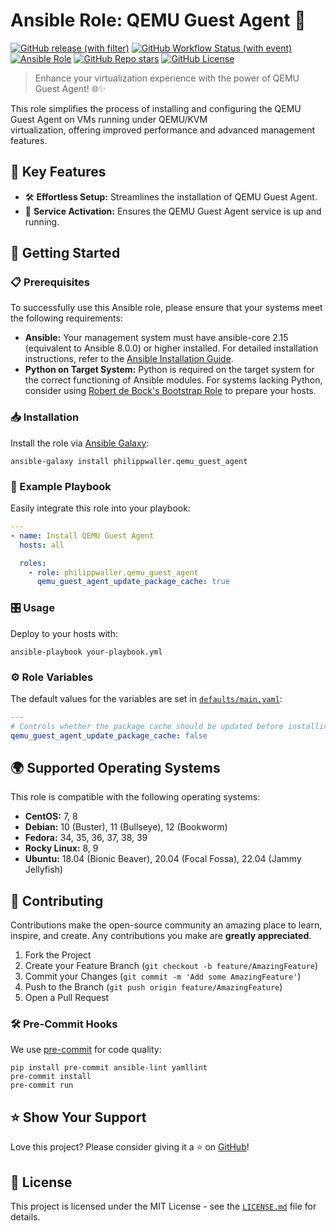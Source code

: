 # Ansible Role: QEMU Guest Agent 🚀
[![GitHub release (with filter)](https://img.shields.io/github/v/release/philippwaller/ansible-role-qemu_guest_agent)](https://github.com/philippwaller/ansible-role-qemu_guest_agent/releases)
[![GitHub Workflow Status (with event)](https://img.shields.io/github/actions/workflow/status/philippwaller/ansible-role-qemu_guest_agent/test.yaml)](https://github.com/philippwaller/ansible-role-qemu_guest_agent/actions/workflows/test.yaml)
[![Ansible Role](https://img.shields.io/ansible/role/d/philippwaller/qemu_guest_agent)](https://galaxy.ansible.com/ui/standalone/roles/philippwaller/qemu_guest_agent/)
[![GitHub Repo stars](https://img.shields.io/github/stars/philippwaller/ansible-role-qemu_guest_agent)](https://github.com/philippwaller/ansible-role-qemu_guest_agent)
[![GitHub License](https://img.shields.io/github/license/philippwaller/ansible-role-qemu_guest_agent)](https://github.com/philippwaller/ansible-role-qemu_guest_agent/blob/main/LICENSE.md)

> Enhance your virtualization experience with the power of QEMU Guest Agent! 🌐✨

This role simplifies the process of installing and configuring the QEMU Guest Agent on VMs running under QEMU/KVM      
virtualization, offering improved performance and advanced management features.

## 🌟 Key Features

- 🛠 **Effortless Setup:** Streamlines the installation of QEMU Guest Agent.
- 🚀 **Service Activation:** Ensures the QEMU Guest Agent service is up and running.

## 🚀 Getting Started

### 📋 Prerequisites

To successfully use this Ansible role, please ensure that your systems meet the following requirements:

- **Ansible:** Your management system must have ansible-core 2.15 (equivalent to Ansible 8.0.0) or higher installed. For
detailed installation instructions, refer to the [Ansible Installation Guide](https://docs.ansible.com/ansible/latest/installation_guide/index.html).
- **Python on Target System:** Python is required on the target system for the correct functioning of Ansible modules. 
For systems lacking Python, consider using [Robert de Bock's Bootstrap Role](https://galaxy.ansible.com/robertdebock/bootstrap)
to prepare your hosts.

### 📥 Installation

Install the role via [Ansible Galaxy](https://galaxy.ansible.com/ui/standalone/roles/philippwaller/qemu_guest_agent/):

```shell
ansible-galaxy install philippwaller.qemu_guest_agent
```

### 📘 Example Playbook

Easily integrate this role into your playbook:

```yaml
---
- name: Install QEMU Guest Agent
  hosts: all

  roles:
    - role: philippwaller.qemu_guest_agent
      qemu_guest_agent_update_package_cache: true
```

### 🎛 Usage

Deploy to your hosts with:

```shell
ansible-playbook your-playbook.yml
```

### ⚙️ Role Variables

The default values for the variables are set in [`defaults/main.yaml`](defaults/main.yaml):

```yaml
---
# Controls whether the package cache should be updated before installing the QEMU Guest Agent.
qemu_guest_agent_update_package_cache: false
```

## 🌍 Supported Operating Systems

This role is compatible with the following operating systems:

- **CentOS:** 7, 8
- **Debian:** 10 (Buster), 11 (Bullseye), 12 (Bookworm)
- **Fedora:** 34, 35, 36, 37, 38, 39
- **Rocky Linux:** 8, 9
- **Ubuntu:** 18.04 (Bionic Beaver), 20.04 (Focal Fossa), 22.04 (Jammy Jellyfish)

## 🤝 Contributing

Contributions make the open-source community an amazing place to learn, inspire, and create. Any contributions you make 
are **greatly appreciated**.

1. Fork the Project
2. Create your Feature Branch (`git checkout -b feature/AmazingFeature`)
3. Commit your Changes (`git commit -m 'Add some AmazingFeature'`)
4. Push to the Branch (`git push origin feature/AmazingFeature`)
5. Open a Pull Request

### 🛠 Pre-Commit Hooks

We use [pre-commit](https://pre-commit.com/) for code quality:

```shell
pip install pre-commit ansible-lint yamllint
pre-commit install
pre-commit run
```

## ⭐️ Show Your Support

Love this project? Please consider giving it a ⭐️ on [GitHub](https://github.com/philippwaller/ansible-role-qemu_guest_agent)!

## 📜 License

This project is licensed under the MIT License - see the [`LICENSE.md`](https://github.com/philippwaller/ansible-role-qemu_guest_agent/blob/master/LICENSE.md) file for details.
